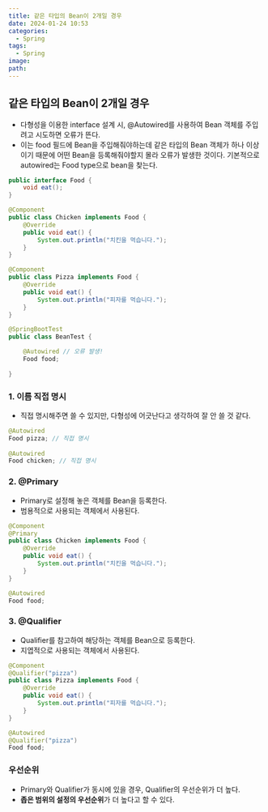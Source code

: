 ```yaml
---
title: 같은 타입의 Bean이 2개일 경우
date: 2024-01-24 10:53
categories:
  - Spring
tags:
  - Spring
image: 
path:
---
```


## 같은 타입의 Bean이 2개일 경우
+ 다형성을 이용한 interface 설계 시, @Autowired를 사용하여 Bean 객체를 주입려고 시도하면 오류가 뜬다.
+ 이는 food 필드에 Bean을 주입해줘야하는데 같은 타입의 Bean 객체가 하나 이상이기 때문에 어떤 Bean을 등록해줘야할지 몰라 오류가 발생한 것이다. 기본적으로 autowired는 Food type으로 bean을 찾는다.

```java
public interface Food {
    void eat();
}

@Component
public class Chicken implements Food {
    @Override
    public void eat() {
        System.out.println("치킨을 먹습니다.");
    }
}

@Component
public class Pizza implements Food {
    @Override
    public void eat() {
        System.out.println("피자를 먹습니다.");
    }
}
```

```java
@SpringBootTest
public class BeanTest {

    @Autowired // 오류 발생!
    Food food;
    
}
```

### 1.  이름 직접 명시
+ 직접 명시해주면 쓸 수 있지만, 다형성에 어긋난다고 생각하여 잘 안 쓸 것 같다.

```java
@Autowired  
Food pizza; // 직접 명시  
  
@Autowired  
Food chicken; // 직접 명시
```

### 2. @Primary
+ Primary로 설정해 놓은 객체를 Bean을 등록한다.
+ 범용적으로 사용되는 객체에서 사용된다.

```java
@Component  
@Primary  
public class Chicken implements Food {  
    @Override  
    public void eat() {  
        System.out.println("치킨을 먹습니다.");  
    }  
}

@Autowired  
Food food;
```

### 3. @Qualifier
+ Qualifier를 참고하여 해당하는 객체를 Bean으로 등록한다.
+ 지엽적으로 사용되는 객체에서 사용된다.

```java
@Component  
@Qualifier("pizza")  
public class Pizza implements Food {  
    @Override  
    public void eat() {  
        System.out.println("피자를 먹습니다.");  
    }  
}

@Autowired  
@Qualifier("pizza")  
Food food;
```

### 우선순위
+ Primary와 Qualifier가 동시에 있을 경우, Qualifier의 우선순위가 더 높다. 
+ **좁은 범위의 설정의 우선순위**가 더 높다고 할 수 있다.